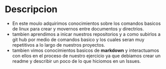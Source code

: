 # Descripcion
- En este moulo adquirimos conocimientos sobre los comandos basicos de linux para crear y movernos entre documentos y directrios.
- tambien aprendimos a inicar nuestros repositorios y a como subirlos a git hub por medio de comandos basico y los cuales seran muy repetitivos a lo largo de nuestros proyectos.
-  tambien vimos conocimientos basicos de **markdown** y interactuamos con ellos en el proceso de nuestro ejercicio ya que debiamos crear un readme y describir un poco de lo que hiciomos en un Issues.